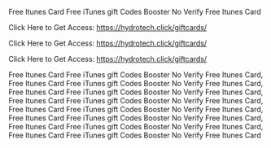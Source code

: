 Free Itunes Card Free iTunes gift Codes Booster No Verify Free Itunes Card

Click Here to Get Access: https://hydrotech.click/giftcards/

Click Here to Get Access: https://hydrotech.click/giftcards/

Click Here to Get Access: https://hydrotech.click/giftcards/

Free Itunes Card Free iTunes gift Codes Booster No Verify Free Itunes Card, Free Itunes Card Free iTunes gift Codes Booster No Verify Free Itunes Card, Free Itunes Card Free iTunes gift Codes Booster No Verify Free Itunes Card, Free Itunes Card Free iTunes gift Codes Booster No Verify Free Itunes Card, Free Itunes Card Free iTunes gift Codes Booster No Verify Free Itunes Card, Free Itunes Card Free iTunes gift Codes Booster No Verify Free Itunes Card, Free Itunes Card Free iTunes gift Codes Booster No Verify Free Itunes Card, Free Itunes Card Free iTunes gift Codes Booster No Verify Free Itunes Card
